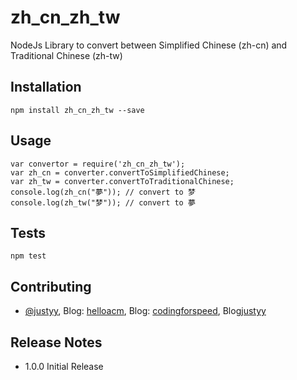 # zh_cn_zh_tw
NodeJs Library to convert between Simplified Chinese (zh-cn) and Traditional Chinese (zh-tw)


## Installation
```
npm install zh_cn_zh_tw --save
```

## Usage
```
var convertor = require('zh_cn_zh_tw');
var zh_cn = converter.convertToSimplifiedChinese;
var zh_tw = converter.convertToTraditionalChinese;
console.log(zh_cn("夢")); // convert to 梦
console.log(zh_tw("梦")); // convert to 夢
```

## Tests
```
npm test
```

## Contributing
- [@justyy](https://steemit.com/@justyy), Blog: [helloacm](https://helloacm.com), Blog: [codingforspeed](https://codingforspeed.com), Blog[justyy](https://justyy.com)

## Release Notes
* 1.0.0 Initial Release